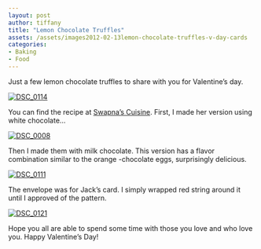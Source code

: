 ```yaml
---
layout: post
author: tiffany
title: "Lemon Chocolate Truffles"
assets: /assets/images2012-02-13lemon-chocolate-truffles-v-day-cards
categories: 
- Baking
- Food
---
```


Just a few lemon chocolate truffles to share with you for Valentine’s day.

[![](jekyll_uploads/2012/02/DSC_0114-575x392.jpg "DSC_0114")](http://www.sweetpeonies.com/2012/02/lemon-chocolate-truffles-v-day-cards/dsc_0114/)

You can find the recipe at [Swapna’s Cuisine](http://www.swapnascuisine.com/2011/10/lemon-truffles.html). First, I made her version using white chocolate…

[![](jekyll_uploads/2012/02/DSC_00081-575x387.jpg "DSC_0008")](http://www.sweetpeonies.com/2012/02/lemon-chocolate-truffles-v-day-cards/dsc_0008-2/)

Then I made them with milk chocolate. This version has a flavor combination similar to the orange -chocolate eggs, surprisingly delicious.

[![](jekyll_uploads/2012/02/DSC_01111-575x385.jpg "DSC_0111")](http://www.sweetpeonies.com/2012/02/lemon-chocolate-truffles-v-day-cards/dsc_0111-2/)

The envelope was for Jack’s card. I simply wrapped red string around it until I approved of the pattern.

[![](jekyll_uploads/2012/02/DSC_0121-575x391.jpg "DSC_0121")](http://www.sweetpeonies.com/2012/02/lemon-chocolate-truffles-v-day-cards/dsc_0121/)

Hope you all are able to spend some time with those you love and who love you. Happy Valentine’s Day!